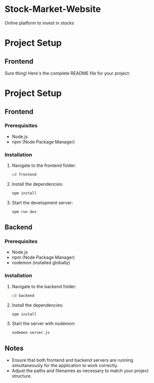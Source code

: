 # Stock-Market-Website
Online platform to invest in stocks


# Project Setup

## Frontend


Sure thing! Here's the complete README file for your project:


# Project Setup

## Frontend

### Prerequisites
- Node.js
- npm (Node Package Manager)

### Installation
1. Navigate to the frontend folder:
   ```bash
   cd frontend
   ```
2. Install the dependencies:
   ```bash
   npm install
   ```
3. Start the development server:
   ```bash
   npm run dev
   ```

## Backend

### Prerequisites
- Node.js
- npm (Node Package Manager)
- nodemon (installed globally)

### Installation
1. Navigate to the backend folder:
   ```bash
   cd backend
   ```
2. Install the dependencies:
   ```bash
   npm install
   ```
3. Start the server with nodemon:
   ```bash
   nodemon server.js
   ```

## Notes
- Ensure that both frontend and backend servers are running simultaneously for the application to work correctly.
- Adjust the paths and filenames as necessary to match your project structure.

